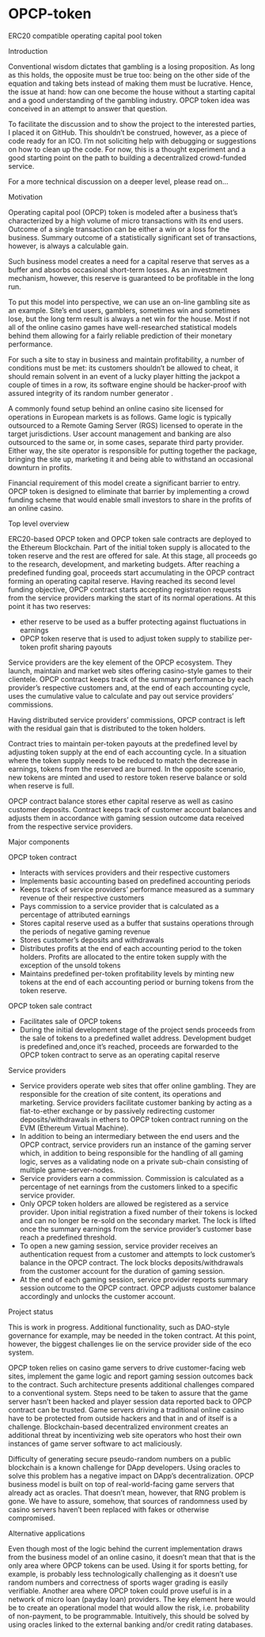 # OPCP-token
ERC20 compatible operating capital pool token

Introduction

Conventional wisdom dictates that gambling is a losing proposition. As long as this holds, the opposite must be true too:  being on the other side of the equation and taking bets instead of making them must be lucrative. Hence, the issue at hand: how can one become the house without a starting capital and a good understanding of the gambling industry. OPCP token idea was conceived in an attempt to answer that question.  

To facilitate the discussion and to show the project to the interested parties, I placed it on GitHub. This shouldn’t be construed, however, as a piece of code ready for an ICO. I’m not soliciting help with debugging or suggestions on how to clean up the code. For now, this is a thought experiment and a good starting point on the path to building a decentralized crowd-funded service.

For a more technical discussion on a deeper level, please read on…

Motivation 

Operating capital pool (OPCP) token is modeled after a business that’s characterized by a high volume of micro transactions with its end users. Outcome of a single transaction can be either a win or a loss for the business. Summary outcome of a statistically significant set of transactions, however, is always a calculable gain. 

Such business model creates a need for a capital reserve that serves as a buffer and absorbs occasional short-term losses. As an investment mechanism, however, this reserve is guaranteed to be profitable in the long run.

To put this model into perspective, we can use an on-line gambling site as an example. Site’s end users, gamblers, sometimes win and sometimes lose, but the long term result is always a net win for the house. Most if not all of the online casino games have well-researched statistical models behind them allowing for a fairly reliable prediction of their monetary performance.

For such a site to stay in business and maintain profitability, a number of conditions must be met: its customers shouldn’t be allowed to cheat, it should remain solvent in an event of a lucky player hitting the jackpot a couple of times in a row, its software engine should be hacker-proof with assured integrity of its random number generator . 

A commonly found setup behind an online casino site licensed for operations in European markets is as follows. Game logic is typically outsourced to a Remote Gaming Server (RGS) licensed to operate in the target jurisdictions. User account management and banking are also outsourced to the same or, in some cases, separate third party provider. Either way, the site operator is responsible for putting together the package, bringing the site up, marketing it and being able to withstand an occasional downturn in profits. 

Financial requirement of this model create a significant barrier to entry. OPCP token is designed to eliminate that barrier by implementing a crowd funding scheme that would enable small investors to share in the profits of an online casino.

Top level overview

ERC20-based OPCP token and OPCP token sale contracts are deployed to the Ethereum Blockchain. Part of the initial token supply is allocated to the token reserve and the rest are offered for sale.  At this stage, all proceeds go to the research, development, and marketing budgets. After reaching a predefined funding goal, proceeds start accumulating in the OPCP contract forming an operating capital reserve.  Having reached its second level funding objective, OPCP contract starts accepting registration requests from the service providers marking the start of its normal operations. At this point it has two reserves:

- ether reserve to be used as a buffer protecting against fluctuations in earnings
- OPCP token reserve that is used to adjust token supply to stabilize per-token profit sharing payouts

Service providers are the key element of the OPCP ecosystem. They launch, maintain and market web sites offering casino-style games to their clientele. OPCP contract keeps track of the summary performance by each provider’s respective customers and, at the end of each accounting cycle,  uses the cumulative value to calculate and pay out service providers’ commissions.

Having distributed service providers’ commissions, OPCP contract is left with the residual gain that is distributed to the token holders. 

Contract tries to maintain per-token payouts at the predefined level by adjusting token supply at the end of each accounting cycle. In a situation where the token supply needs to be reduced to match the decrease in earnings, tokens from the reserved are burned. In the opposite scenario, new tokens are minted and used to restore token reserve balance or sold when reserve is full. 

OPCP contract balance stores ether capital reserve as well as casino customer deposits. Contract keeps track of customer account balances and adjusts them in accordance with gaming session outcome data received from the respective service providers.

Major components

OPCP token contract

- Interacts with services providers and their respective customers
- Implements basic accounting based on predefined accounting periods
- Keeps track of service providers’ performance measured as a summary revenue of their respective customers
- Pays commission to a service provider that is calculated as a percentage of attributed earnings
- Stores capital reserve used as a buffer that sustains operations through the periods of negative gaming revenue
- Stores customer’s deposits and withdrawals
- Distributes profits at the end of each accounting period to the token holders. Profits are allocated to the entire token supply with the exception of the unsold tokens
- Maintains predefined per-token profitability levels by minting new tokens at the end of each accounting period or burning tokens from the token reserve.

OPCP token sale contract

- Facilitates sale of OPCP tokens
- During the initial development stage of the project sends proceeds from the sale of tokens to a predefined wallet address. Development budget is predefined and,once it’s reached, proceeds are forwarded to the OPCP token contract to serve as an operating capital reserve 

Service providers 

- Service providers operate web sites that offer online gambling. They are responsible for the creation of site content, its operations and marketing. Service providers facilitate customer banking by acting as a fiat-to-ether exchange or by passively redirecting customer deposits/withdrawals in ethers to OPCP token contract running on the EVM (Ethereum Virtual Machine). 
- In addition to being an intermediary between the end users and the OPCP contract, service providers run an instance of the gaming server which, in addition to being responsible for  the handling of all gaming logic, serves as a validating node on a private sub-chain consisting of multiple game-server-nodes.
- Service providers earn a commission. Commission is calculated as a percentage of net earnings from the customers linked to a specific service provider. 
- Only OPCP token holders are allowed be registered as a service provider. Upon initial registration a fixed number of their tokens is locked and can no longer be re-sold on the secondary market. The lock is lifted once the summary earnings from the service provider’s customer base reach a predefined threshold.
- To open a new gaming session, service provider receives an authentication request from a customer and attempts to lock customer’s balance in the OPCP contract. The lock blocks deposits/withdrawals from the customer account for the duration of gaming session. 
- At the end of each gaming session, service provider reports summary session outcome to the OPCP contract. OPCP adjusts customer balance accordingly and unlocks the customer account.

Project status

This is work in progress. Additional functionality, such as DAO-style governance for example, may be needed in the token contract. At this  point, however, the biggest challenges lie on the service provider side of the eco system.

OPCP token relies on casino game servers to drive customer-facing web sites, implement the game logic and report gaming session outcomes back to the contract. Such architecture presents additional challenges compared to a conventional system.
Steps need to be taken to assure that the game server hasn’t been hacked and player session data reported back to OPCP contract can be trusted. Game servers driving a traditional online casino  have to be protected from outside hackers and that in and of itself is a challenge. Blockchain-based decentralized environment creates an additional threat by incentivizing web site operators who host their own instances of game server software to act maliciously.

Difficulty of generating secure pseudo-random numbers on a public blockchain is a known challenge for DApp developers. Using oracles to solve this problem has a negative impact on DApp’s decentralization. OPCP business model is built on top of real-world-facing game servers that already act as oracles. That doesn’t mean, however,  that RNG problem is gone.  We have to assure, somehow, that sources of randomness used by casino servers haven’t been replaced with fakes or otherwise compromised. 

Alternative applications

Even though most of the logic behind the current implementation draws from the business model of an online casino, it doesn’t mean that that is the only area where OPCP tokens can be used. Using it for sports betting, for example, is probably less technologically challenging as it doesn’t use random numbers and correctness of sports wager grading is easily verifiable. 
Another area where OPCP token could prove useful is in a network of micro loan (payday loan) providers. The key element here would be to create an operational model that would allow the risk, i.e. probability of non-payment, to be programmable. Intuitively, this should be solved by using oracles linked to the external banking and/or credit rating databases.
